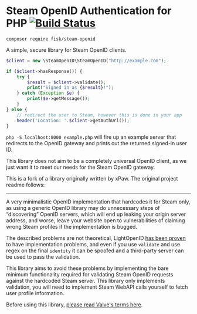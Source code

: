 # Steam OpenID Authentication for PHP [![Build Status](https://travis-ci.org/fisuku/php-steam-openid.svg?branch=master)](https://travis-ci.org/fisuku/php-steam-openid)

```
composer require fisk/steam-openid
```

A simple, secure library for Steam OpenID clients. 

```php
$client = new \SteamOpenID\SteamOpenID("http://example.com");

if ($client->hasResponse()) {
    try {
        $result = $client->validate();
        print("Signed in as {$result}!");
    } catch (Exception $e) {
        print($e->getMessage());
    }
} else {
    // redirect the user to Steam, however this is done in your app
    header('Location: '.$client->getAuthUrl());
}
```

`php -S localhost:8000 example.php` will fire up an example server that redirects to the OpenID gateway and prints out the returned signed-in user ID.

This library does not aim to be a completely universal OpenID client, as we just want it to meet our needs for the 
Steam OpenID gateway.

This is a fork of a library originally written by xPaw. The original project readme follows:

____

A very minimalistic OpenID implementation that hardcodes it for Steam only,
as using a generic OpenID library may do unnecessary steps of “discovering”
OpenID servers, which will end up leaking your origin server address, and worse,
leave your website open to vulnerabilities of claiming wrong Steam profiles if the implementation is bugged.

The described problems are not theoretical, LightOpenID
[has been proven](https://twitter.com/thexpaw/status/1088207320977412097)
to have implementation problems, and even if you use `validate` and use regex on the final
`identity` it can be spoofed and a third-party server can be used to pass the validation.

This library aims to avoid these problems by implementing the bare minimum functionality required
for validating Steam OpenID requests against the hardcoded Steam server. This library only implements
validation, you will need to implement Steam WebAPI calls yourself to fetch user profile information.

Before using this library, [please read Valve's terms here](https://steamcommunity.com/dev).
